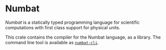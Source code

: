 # Numbat

*Numbat* is a statically typed programming language for scientific computations with
first class support for physical units.

This crate contains the compiler for the Numbat language, as a library. The command
line tool is available as [`numbat-cli`](https://crates.io/crates/numbat-cli).
